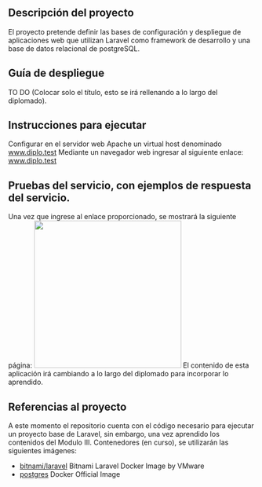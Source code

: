 ## Descripción del proyecto
El proyecto pretende definir las bases de configuración y despliegue de aplicaciones web que utilizan Laravel como framework de desarrollo y una base de datos relacional de postgreSQL.
## Guía de despliegue
TO DO
(Colocar solo el título, esto se irá rellenando a lo largo del diplomado).
## Instrucciones para ejecutar
Configurar en el servidor web Apache un virtual host denominado www.diplo.test
Mediante un navegador web ingresar al siguiente enlace: www.diplo.test
## Pruebas del servicio, con ejemplos de respuesta del servicio.
Una vez que ingrese al enlace proporcionado, se mostrará la siguiente página:
<img src="https://photos.app.goo.gl/xVKoSiVtxoThbrMo9" width="300" />
El contenido de esta aplicación irá cambiando a lo largo del diplomado para incorporar lo aprendido.
## Referencias al proyecto
A este momento el repositorio cuenta con el código necesario para ejecutar un proyecto base de Laravel, sin embargo, una vez aprendido los contenidos del Modulo III. Contenedores (en curso), se utilizarán las siguientes imágenes:
- [bitnami/laravel](https://hub.docker.com/r/bitnami/laravel/) Bitnami Laravel Docker Image by VMware 
- [postgres](https://hub.docker.com/_/postgres) Docker Official Image


